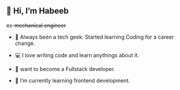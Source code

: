  ## 👋 Hi, I’m Habeeb
 ex-~~mechanical engineer~~
 
 
- 🔬 Always been a tech geek. Started learning Coding for a career change.
- 💻 I love writing code and learn anythings about it.
 
- 👀 want to become a Fullstack developer.
- 🌱 I’m currently learning frontend development.


